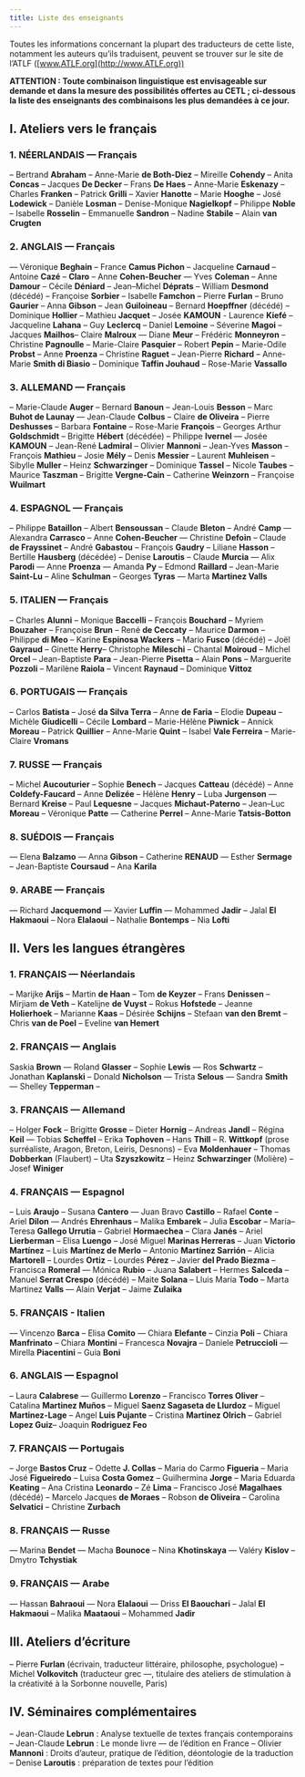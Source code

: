 ```yaml
---
title: Liste des enseignants
---
```


Toutes les informations concernant la plupart des traducteurs de cette liste, notamment les auteurs qu’ils traduisent, peuvent se trouver sur le site de l’ATLF ([www.ATLF.org](http://www.ATLF.org))

**ATTENTION&nbsp;: Toute combinaison linguistique est envisageable sur demande et dans la mesure des possibilités offertes au CETL ; ci-dessous la liste des enseignants des combinaisons les plus demandées à ce jour.**

## I. Ateliers vers le français

### 1. NÉERLANDAIS — Français

– Bertrand **Abraham** – Anne-Marie **de Both-Diez** – Mireille **Cohendy** – Anita **Concas** – Jacques **De Decker** – Frans **De Haes** – Anne-Marie **Eskenazy** – Charles **Franken** – Patrick **Grilli** – Xavier **Hanotte** – Marie **Hooghe** – José **Lodewick** – Danièle **Losman** – Denise-Monique **Nagielkopf** – Philippe **Noble** – Isabelle **Rosselin** – Emmanuelle **Sandron** – Nadine **Stabile** – Alain **van Crugten**

### 2. ANGLAIS — Français

— Véronique **Beghain** – France **Camus Pichon** – Jacqueline **Carnaud** – Antoine **Cazé** – **Claro** – Anne **Cohen-Beucher** — Yves **Coleman** – Anne **Damour** – Cécile **Déniard** – Jean–Michel **Déprats** – William **Desmond** (décédé) – Françoise **Sorbier** – Isabelle **Famchon** – Pierre **Furlan** – Bruno **Gaurier** – Anna **Gibson** – Jean **Guiloineau** – Bernard **Hoepffner** (décédé) – Dominique **Hollier** – Mathieu **Jacquet** – Josée **KAMOUN** - Laurence **Kiefé** – Jacqueline **Lahana** – Guy **Leclercq** – Daniel **Lemoine** – Séverine **Magoi** – Jacques **Mailhos**– Claire **Malroux** — Diane **Meur** – Frédéric **Monneyron** – Christine **Pagnoulle** – Marie-Claire **Pasquier** – Robert **Pepin** – Marie-Odile **Probst** – Anne **Proenza** – Christine **Raguet** – Jean-Pierre **Richard** – Anne-Marie **Smith di Biasio** – Dominique **Taffin Jouhaud** – Rose-Marie **Vassallo**

### 3. ALLEMAND — Français

– Marie-Claude **Auger** – Bernard **Banoun** – Jean-Louis **Besson** – Marc **Buhot de Launay** — Jean-Claude **Colbus** – Claire **de Oliveira** – Pierre **Deshusses** – Barbara **Fontaine** – Rose-Marie **François** – Georges Arthur **Goldschmidt** – Brigitte **Hébert** (décédée) – Philippe **Ivernel** —  Josée **KAMOUN** – Jean-René **Ladmiral** – Olivier **Mannoni** – Jean-Yves **Masson** – François **Mathieu** – Josie **Mély** – Denis **Messier** – Laurent **Muhleisen** – Sibylle **Muller** – Heinz **Schwarzinger** – Dominique **Tassel** – Nicole **Taubes** – Maurice **Taszman** – Brigitte **Vergne-Cain** – Catherine **Weinzorn** – Françoise **Wuilmart** 

### 4. ESPAGNOL — Français

– Philippe **Bataillon** – Albert **Bensoussan** – Claude **Bleton** – André **Camp** — Alexandra **Carrasco** – Anne **Cohen-Beucher** — Christine **Defoin** – Claude **de Frayssinet** – André **Gabastou** – François **Gaudry** – Liliane **Hasson** – Bertille **Hausberg** (décédée) – Denise **Laroutis** – Claude **Murcia** — Alix **Parodi** — Anne **Proenza** — Amanda **Py** – Edmond **Raillard** – Jean-Marie **Saint-Lu** – Aline **Schulman** – Georges **Tyras** — Marta **Martinez Valls**

### 5. ITALIEN — Français

– Charles **Alunni** – Monique **Baccelli** – François **Bouchard** – Myriem **Bouzaher** – Françoise **Brun** – René **de Ceccaty** – Maurice **Darmon** – Philippe **di Meo** – Karine **Espinosa Wackers** – Mario **Fusco** (décédé) – Joël **Gayraud** – Ginette **Herry**– Christophe **Mileschi** – Chantal **Moiroud** – Michel **Orcel** – Jean-Baptiste **Para** – Jean-Pierre **Pisetta** – Alain **Pons** – Marguerite **Pozzoli** – Marilène **Raiola** – Vincent **Raynaud** – Dominique **Vittoz**

### 6. PORTUGAIS — Français

– Carlos **Batista** – José **da Silva Terra** – Anne **de Faria** – Elodie **Dupeau** – Michèle **Giudicelli** – Cécile **Lombard** – Marie-Hélène **Piwnick** – Annick **Moreau** – Patrick **Quillier** – Anne-Marie **Quint** – Isabel **Vale Ferreira** – Marie-Claire **Vromans**

### 7. RUSSE — Français

– Michel **Aucouturier** – Sophie **Benech** – Jacques **Catteau** (décédé) – Anne **Coldefy-Faucard** – Anne **Delizée** – Hélène **Henry** – Luba **Jurgenson** — Bernard **Kreise** – Paul **Lequesne** – Jacques **Michaut-Paterno** – Jean–Luc **Moreau** – Véronique **Patte** — Catherine **Perrel** – Anne-Marie **Tatsis-Botton**

### 8. SUÉDOIS — Français

— Elena **Balzamo** — Anna **Gibson** – Catherine **RENAUD** — Esther **Sermage** – Jean-Baptiste **Coursaud** – Ana **Karila**

### 9. ARABE — Français

— Richard **Jacquemond** — Xavier **Luffin** — Mohammed **Jadir** – Jalal **El Hakmaoui** – Nora **Elalaoui** – Nathalie **Bontemps** – Nia **Lofti**

## II. Vers les langues étrangères

### 1. FRANÇAIS — Néerlandais

– Marijke **Arijs** – Martin **de Haan** – Tom **de Keyzer** – Frans **Denissen** – Mirjiam **de Veth** – Katelijne **de Vuyst** – Rokus **Hofstede** – Jeanne **Holierhoek** – Marianne **Kaas** – Désirée **Schijns** – Stefaan **van den Bremt** – Chris **van de Poel** – Eveline **van Hemert**

### 2. FRANÇAIS — Anglais

Saskia **Brown** — Roland **Glasser** – Sophie **Lewis** — Ros **Schwartz** – Jonathan **Kaplanski** – Donald **Nicholson** — Trista **Selous** — Sandra **Smith** — Shelley **Tepperman** –

### 3. FRANÇAIS — Allemand

– Holger **Fock** – Brigitte **Grosse** – Dieter **Hornig** – Andreas **Jandl** – Régina **Keil** — Tobias **Scheffel** – Erika **Tophoven** – Hans **Thill** – R. **Wittkopf** (prose surréaliste, Aragon, Breton, Leiris, Desnons) – Eva **Moldenhauer** – Thomas **Dobberkan** (Flaubert) – Uta **Szyszkowitz** – Heinz **Schwarzinger** (Molière) – Josef **Winiger**

### 4. FRANÇAIS — Espagnol

– Luis **Araujo** – Susana **Cantero** — Juan Bravo **Castillo** – Rafael **Conte** – Ariel **Dilon** — Andrés **Ehrenhaus** – Malika **Embarek** – Julia **Escobar** – María–Teresa **Gallego Urrutia** – Gabriel **Hormaechea** – Clara **Janés** – Ariel **Lierberman** – Elisa **Luengo** – José Miguel **Marinas Herreras** – Juan **Victorio Martínez** – Luis **Martínez de Merlo** – Antonio **Martínez Sarrión** – Alicia **Martorell** – Lourdes **Ortiz** – Lourdes **Pérez** – Javier **del Prado Biezma** – Francisca **Romeral** — Mónica **Rubio** – Juana **Salabert** – Hermes **Salceda** – Manuel **Serrat Crespo** (décédé) – Maite **Solana** – Lluis Maria **Todo** – Marta Martinez **Valls** — Alain **Verjat** – Jaime **Zulaika**

### 5. FRANÇAIS - Italien

— Vincenzo **Barca** – Elisa **Comito** — Chiara **Elefante** – Cinzia **Poli** – Chiara **Manfrinato** – Chiara **Montini** – Francesca **Novajra** – Daniele **Petruccioli** — Mirella **Piacentini** – Guia **Boni**

### 6. ANGLAIS — Espagnol

– Laura **Calabrese** — Guillermo **Lorenzo** – Francisco **Torres Oliver** – Catalina **Martinez Muños** – Miguel **Saenz Sagaseta de Llurdoz** – Miguel **Martinez-Lage** – Angel **Luis Pujante** – Cristina **Martinez Olrich** – Gabriel **Lopez Guiz**– Joaquin **Rodriguez Feo**

### 7. FRANÇAIS — Portugais

– Jorge **Bastos Cruz** – Odette **J. Collas** – Maria do Carmo **Figueria** – Maria José **Figueiredo** – Luisa **Costa Gomez** – Guilhermina **Jorge** – Maria Eduarda **Keating** – Ana Cristina **Leonardo** – Zé **Lima** – Francisco José **Magalhaes** (décédé) – Marcelo Jacques **de Moraes** – Robson **de Oliveira** – Carolina **Selvatici** – Christine **Zurbach**

### 8. FRANÇAIS — Russe

— Marina **Bendet** — Macha **Bounoce** – Nina **Khotinskaya** — Valéry **Kislov** – Dmytro **Tchystiak**

### 9. FRANÇAIS — Arabe

— Hassan **Bahraoui** — Nora **Elalaoui** — Driss **El Baouchari** – Jalal **El Hakmaoui** – Malika **Maataoui** – Mohammed **Jadir**

## III. Ateliers d’écriture

– Pierre **Furlan** (écrivain, traducteur littéraire, philosophe, psychologue) – Michel **Volkovitch** (traducteur grec —, titulaire des ateliers de stimulation à la créativité à la Sorbonne nouvelle, Paris)

## IV. Séminaires complémentaires

– Jean-Claude **Lebrun**&nbsp;: Analyse textuelle de textes français contemporains – Jean-Claude **Lebrun**&nbsp;: Le monde livre — de l’édition en France – Olivier **Mannoni**&nbsp;: Droits d’auteur, pratique de l’édition, déontologie de la traduction – Denise **Laroutis**&nbsp;: préparation de textes pour l’édition

